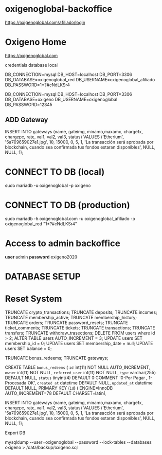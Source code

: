 # oxigenoglobal-backoffice
https://oxigenoglobal.com/afiliado/login

# Oxigeno Home
https://oxigenoglobal.com


credentials database local

  DB_CONNECTION=mysql
  DB_HOST=localhost
  DB_PORT=3306
  DB_DATABASE=oxigenoglobal_red
  DB_USERNAME=oxigenoglobal_afiliado
  DB_PASSWORD=1*?#cNdLKSr4


  DB_CONNECTION=mysql
  DB_HOST=localhost
  DB_PORT=3306
  DB_DATABASE=oxigeno
  DB_USERNAME=oxigenoglobal
  DB_PASSWORD=12345

## ADD Gateway
INSERT INTO gateways (name, gateimg, minamo,maxamo, chargefx, chargepc, rate, val1, val2, val3, status) VALUES ('Etherium', '5a709659027e1.jpg', 10, 15000, 0, 5, 1, 'La transacción será aprobada por blockchain, cuando sea confirmada tus fondos estaran disponibles', NULL, NULL, 1);

# CONNECT TO DB (local)
sudo mariadb -u oxigenoglobal -p oxigeno 

# CONNECT TO DB (production)
sudo mariadb -h oxigenoglobal.com  -u oxigenoglobal_afiliado  -p oxigenoglobal_red
"1*?#cNdLKSr4"

# Access to admin backoffice
**user** admin
**password**  oxigeno2020

# DATABASE SETUP

# Reset System 
TRUNCATE crypto_transactions;
TRUNCATE deposits;
TRUNCATE incomes;
TRUNCATE membership_active;
TRUNCATE membership_history;
TRUNCATE orders;
TRUNCATE password_resets;
TRUNCATE ticket_comments;
TRUNCATE tickets;
TRUNCATE transactions;
TRUNCATE transfers;
TRUNCATE withdraw_trasections;
DELETE FROM users where id > 2;
ALTER TABLE users AUTO_INCREMENT = 3;
UPDATE users SET membership_id = 0;
UPDATE users SET membership_date = null;
UPDATE users SET balance = 0;

TRUNCATE bonus_redeems;
TRUNCATE gateways;


CREATE TABLE `bonus_redeems` (
  `id` int(11) NOT NULL AUTO_INCREMENT,
  `owner` int(11) NOT NULL,
  `referred_user` int(11) NOT NULL,
  `type` varchar(255) DEFAULT NULL,
  `status` tinyint(4) DEFAULT 0 COMMENT '0-Por Pagar , 1-Procesada OK',
  `created_at` datetime DEFAULT NULL,
  `updated_at` datetime DEFAULT NULL,
  PRIMARY KEY (`id`)
) ENGINE=InnoDB AUTO_INCREMENT=78 DEFAULT CHARSET=latin1;

INSERT INTO gateways (name, gateimg, minamo,maxamo, chargefx, chargepc, rate, val1, val2, val3, status) VALUES ('Etherium', '5a709659027e1.jpg', 10, 15000, 0, 5, 1, 'La transacción será aprobada por blockchain, cuando sea confirmada tus fondos estaran disponibles', NULL, NULL, 1);


Export DB

mysqldump --user=oxigenoglobal --password --lock-tables --databases oxigeno > /data/backup/oxigeno.sql
